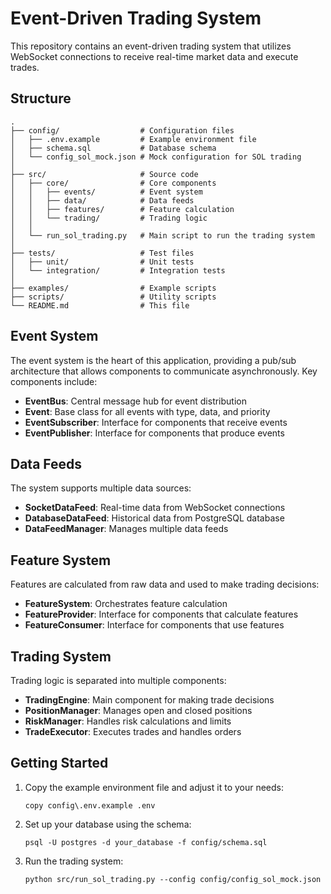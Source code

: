 # Event-Driven Trading System

This repository contains an event-driven trading system that utilizes WebSocket connections to receive real-time market data and execute trades.

## Structure

```
.
├── config/                  # Configuration files
│   ├── .env.example         # Example environment file
│   ├── schema.sql           # Database schema
│   └── config_sol_mock.json # Mock configuration for SOL trading
│
├── src/                     # Source code
│   ├── core/                # Core components
│   │   ├── events/          # Event system
│   │   ├── data/            # Data feeds
│   │   ├── features/        # Feature calculation
│   │   └── trading/         # Trading logic
│   │
│   └── run_sol_trading.py   # Main script to run the trading system
│
├── tests/                   # Test files
│   ├── unit/                # Unit tests
│   └── integration/         # Integration tests
│
├── examples/                # Example scripts
├── scripts/                 # Utility scripts
└── README.md                # This file
```

## Event System

The event system is the heart of this application, providing a pub/sub architecture that allows components to communicate asynchronously. Key components include:

- **EventBus**: Central message hub for event distribution
- **Event**: Base class for all events with type, data, and priority
- **EventSubscriber**: Interface for components that receive events
- **EventPublisher**: Interface for components that produce events

## Data Feeds

The system supports multiple data sources:

- **SocketDataFeed**: Real-time data from WebSocket connections
- **DatabaseDataFeed**: Historical data from PostgreSQL database
- **DataFeedManager**: Manages multiple data feeds

## Feature System

Features are calculated from raw data and used to make trading decisions:

- **FeatureSystem**: Orchestrates feature calculation
- **FeatureProvider**: Interface for components that calculate features
- **FeatureConsumer**: Interface for components that use features

## Trading System

Trading logic is separated into multiple components:

- **TradingEngine**: Main component for making trade decisions
- **PositionManager**: Manages open and closed positions
- **RiskManager**: Handles risk calculations and limits
- **TradeExecutor**: Executes trades and handles orders

## Getting Started

1. Copy the example environment file and adjust it to your needs:
   ```
   copy config\.env.example .env
   ```

2. Set up your database using the schema:
   ```
   psql -U postgres -d your_database -f config/schema.sql
   ```

3. Run the trading system:
   ```
   python src/run_sol_trading.py --config config/config_sol_mock.json
   ```